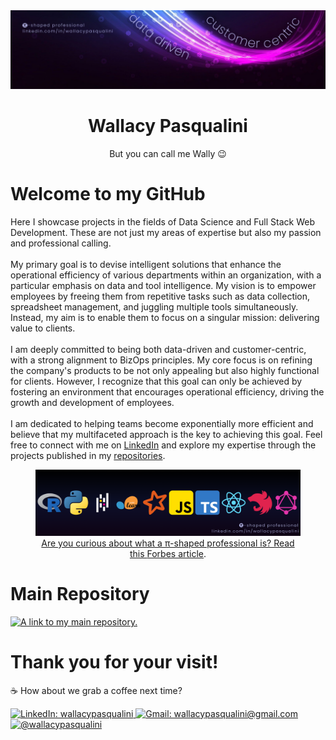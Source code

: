 <a href="https://www.linkedin.com/in/wallacypasqualini/" rel="noreferrer noopener" target="_blank">
  <img src="https://github.com/WallPasq/WallPasq/blob/main/assets/banner.png" alt="Pi shaped professional. Data driven. Customer centric." rel="noreferrer noopener" target="_blank">
</a>

<div align="center">
  <h1>Wallacy Pasqualini</h1>
  <p>But you can call me Wally 😉</p>
</div>

<h1>Welcome to my GitHub</h1>
<p>
  Here I showcase projects in the fields of Data Science and Full Stack Web Development. These are not just my areas of expertise but also my passion and professional calling.<br /><br />
  My primary goal is to devise intelligent solutions that enhance the operational efficiency of various departments within an organization, with a particular emphasis on data and tool intelligence. My vision is to empower employees by freeing them from repetitive tasks such as data collection, spreadsheet management, and juggling multiple tools simultaneously. Instead, my aim is to enable them to focus on a singular mission: delivering value to clients.<br /><br />
  I am deeply committed to being both data-driven and customer-centric, with a strong alignment to BizOps principles. My core focus is on refining the company's products to be not only appealing but also highly functional for clients. However, I recognize that this goal can only be achieved by fostering an environment that encourages operational efficiency, driving the growth and development of employees.<br /><br />
  I am dedicated to helping teams become exponentially more efficient and believe that my multifaceted approach is the key to achieving this goal. Feel free to connect with me on <a href="https://www.linkedin.com/in/wallacypasqualini/" rel="noreferrer noopener" target="_blank">LinkedIn</a> and explore my expertise through the projects published in my <a href="https://github.com/WallPasq?tab=repositories" rel="noreferrer noopener" target="_blank">repositories</a>.
</p>

<div align="center">
  <figure>
    <a href="https://github.com/WallPasq?tab=repositories" rel="noreferrer noopener" target="_blank">
      <img src="https://github.com/WallPasq/WallPasq/blob/main/assets/icons.png" alt="Languages ​​and frameworks icons: R, Python, Pandas, Scikit-learn, Spark, JavaScript, TypeScript, React, NestJS and GraphQL." rel="noreferrer noopener" target="_blank">
      <figcaption>
        Are you curious about what a π-shaped professional is? Read this <a href="https://www.forbes.com/sites/davidmichels/2019/09/27/going-pi-shaped-how-to-prepare-for-the-work-of-the-future/" rel="noreferrer noopener" target="_blank">Forbes article</a>.
      </figcaption>
    </a>
  </figure>
</div>

<h1>Main Repository</h1>
<a href="https://github.com/WallPasq/projects" rel="noreferrer noopener" target="_blank">
  <img src="https://github-readme-stats.vercel.app/api/pin/?username=wallpasq&repo=projects&title_color=BEBEF2&icon_color=BEBEF2&text_color=BEBEF2&bg_color=0C0F29" alt="A link to my main repository." rel="noreferrer noopener" target="_blank">
</a>

<h1>Thank you for your visit!</h1>
<p>☕ How about we grab a coffee next time?</p>
<a href="https://www.linkedin.com/in/wallacypasqualini/" rel="noreferrer noopener" target="_blank">
  <img src="https://img.shields.io/badge/-LinkedIn-%230077B5?style=for-the-badge&logo=linkedin&logoColor=white" alt="LinkedIn: wallacypasqualini" rel="noreferrer noopener" target="_blank">
</a> 
<a href = "mailto:wallacypasqualini@gmail.com" rel="noreferrer noopener" target="_blank">
  <img src="https://img.shields.io/badge/-Gmail-%23333?style=for-the-badge&logo=gmail&logoColor=white" alt="Gmail: wallacypasqualini@gmail.com" rel="noreferrer noopener" target="_blank">
</a>
<a href="https://instagram.com/wallacypasqualini" rel="noreferrer noopener" target="_blank">
  <img src="https://img.shields.io/badge/-Instagram-%23E4405F?style=for-the-badge&logo=instagram&logoColor=white" alt="@wallacypasqualini" rel="noreferrer noopener" target="_blank">
</a>
